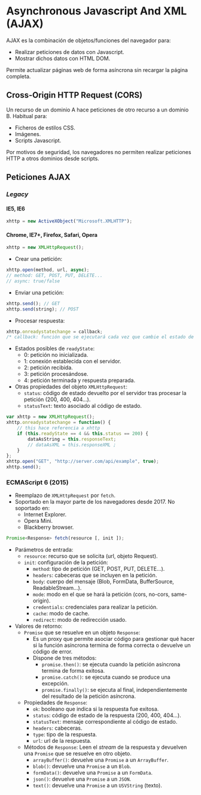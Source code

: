 # Asynchronous Javascript And XML (AJAX)

AJAX es la combinación de objetos/funciones del navegador para:

- Realizar peticiones de datos con Javascript.
- Mostrar dichos datos con HTML DOM.

Permite actualizar páginas web de forma asíncrona sin
recargar la página completa.

## Cross-Origin HTTP Request (CORS)

Un recurso de un dominio A hace peticiones de otro recurso a un dominio B. Habitual para:

- Ficheros de estilos CSS.
- Imágenes.
- Scripts Javascript.

Por motivos de seguridad, los navegadores no permiten realizar peticiones HTTP a otros dominios desde scripts.

## Peticiones AJAX

### _Legacy_

#### IE5, IE6

```js
xhttp = new ActiveXObject("Microsoft.XMLHTTP");
```

#### Chrome, IE7+, Firefox, Safari, Opera

```js
xhttp = new XMLHttpRequest();
```

- Crear una petición:

```js
xhttp.open(method, url, async);
// method: GET, POST, PUT, DELETE...
// async: true/false
```

- Enviar una petición:

```js
xhttp.send(); // GET
xhttp.send(string); // POST
```

- Procesar respuesta:

```js
xhttp.onreadystatechange = callback;
/* callback: función que se ejecutará cada vez que cambie el estado de la propiedad readyState */
```

- Estados posibles de `readyState`:
  - 0: petición no inicializada.
  - 1: conexión establecida con el servidor.
  - 2: petición recibida.
  - 3: petición procesándose.
  - 4: petición terminada y respuesta preparada.
- Otras propiedades del objeto `XMLHttpRequest`:
  - `status`: código de estado devuelto por el servidor tras procesar la petición (200, 400, 404...).
  - `statusText`: texto asociado al código de estado.

```js
var xhttp = new XMLHttpRequest();
xhttp.onreadystatechange = function() {
    // this hace referencia a xhttp
    if (this.readyState == 4 && this.status == 200) {
        dataAsString = this.responseText;
        // dataAsXML = this.responseXML ;
    }
};
xhttp.open("GET", "http://server.com/api/example", true);
xhttp.send();
```

### ECMAScript 6 (2015)

- Reemplazo de `XMLHttpRequest` por `fetch`.
- Soportado en la mayor parte de los navegadores desde 2017. No soportado en:
  - Internet Explorer.
  - Opera Mini.
  - Blackberry browser.

```js
Promise<Response> fetch(resource [, init ]);
```

- Parámetros de entrada:
  - `resource`: recurso que se solicita (url, objeto Request).
  - `init`: configuración de la petición:
    - `method`: tipo de petición (GET, POST, PUT, DELETE...).
    - `headers`: cabeceras que se incluyen en la petición.
    - `body`: cuerpo del mensaje (Blob, FormData, BufferSource, ReadableStream...).
    - `mode`: modo en el que se hará la petición (cors, no-cors, same-origin).
    - `credentials`: credenciales para realizar la petición.
    - `cache`: modo de cache.
    - `redirect`: modo de redirección usado.
- Valores de retorno:
  - `Promise` que se resuelve en un objeto `Response`:
    - Es un proxy que permite asociar código para gestionar qué hacer si la función asíncrona termina de forma correcta o devuelve un código de error.
    - Dispone de tres métodos:
      - `promise.then()`: se ejecuta cuando la petición asíncrona termina de forma exitosa.
      - `promise.catch()`: se ejecuta cuando se produce una excepción.
      - `promise.finally()`: se ejecuta al final, independientemente del resultado de la petición asíncrona.
  - Propiedades de `Response`:
    - `ok`: booleano que indica si la respuesta fue exitosa.
    - `status`: código de estado de la respuesta (200, 400, 404...).
    - `statusText`: mensaje correspondiente al código de estado.
    - `headers`: cabeceras.
    - `type`: tipo de la respuesta.
    - `url`: url de la respuesta.
  - Métodos de `Response`: Leen el _stream_ de la respuesta y devuelven una `Promise` que se resuelve en otro objeto.
    - `arrayBuffer()`: devuelve una `Promise` a un `ArrayBuffer`.
    - `blob()`: devuelve una `Promise` a un `Blob`.
    - `formData()`: devuelve una `Promise` a un `FormData`.
    - `json()`: devuelve una `Promise` a un `JSON`.
    - `text()`: devuelve una `Promise` a un `USVString` (texto).

